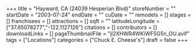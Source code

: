 +++
title = "Hayward, CA (24039 Hesperian Blvd)"
storeNumber = ""
startDate = "2003-07-24"
endDate = ""
cuDate = ""
remodels = []
stages = []
franchisees = []
attractions = []
sqft = ""
latitudeLongitude = ["37.65078277","-122.1127126"]
citations = []
contributors = []
downloadLinks = []
pageThumbnailFile = "jl2XHWR4WKiWF5G5n_OU.avif"
tags = ["Locations"]
categories = ["Chuck E. Cheese's"]
draft = false
+++
